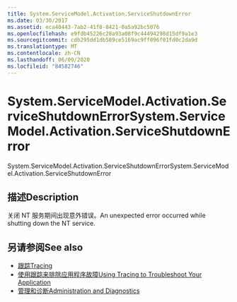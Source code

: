 ```yaml
---
title: System.ServiceModel.Activation.ServiceShutdownError
ms.date: 03/30/2017
ms.assetid: eca40443-7ab2-41f8-8421-0a5a92bc5076
ms.openlocfilehash: e9fdb45226c28a93a08f9c44494298d15df9a1e3
ms.sourcegitcommit: cdb295dd1db589ce5169ac9ff096f01fd0c2da9d
ms.translationtype: MT
ms.contentlocale: zh-CN
ms.lasthandoff: 06/09/2020
ms.locfileid: "84582746"
---
```

# <a name="systemservicemodelactivationserviceshutdownerror"></a><span data-ttu-id="62e97-102">System.ServiceModel.Activation.ServiceShutdownError</span><span class="sxs-lookup"><span data-stu-id="62e97-102">System.ServiceModel.Activation.ServiceShutdownError</span></span>
<span data-ttu-id="62e97-103">System.ServiceModel.Activation.ServiceShutdownError</span><span class="sxs-lookup"><span data-stu-id="62e97-103">System.ServiceModel.Activation.ServiceShutdownError</span></span>  
  
## <a name="description"></a><span data-ttu-id="62e97-104">描述</span><span class="sxs-lookup"><span data-stu-id="62e97-104">Description</span></span>  
 <span data-ttu-id="62e97-105">关闭 NT 服务期间出现意外错误。</span><span class="sxs-lookup"><span data-stu-id="62e97-105">An unexpected error occurred while shutting down the NT service.</span></span>  
  
## <a name="see-also"></a><span data-ttu-id="62e97-106">另请参阅</span><span class="sxs-lookup"><span data-stu-id="62e97-106">See also</span></span>

- [<span data-ttu-id="62e97-107">跟踪</span><span class="sxs-lookup"><span data-stu-id="62e97-107">Tracing</span></span>](index.md)
- [<span data-ttu-id="62e97-108">使用跟踪来排除应用程序故障</span><span class="sxs-lookup"><span data-stu-id="62e97-108">Using Tracing to Troubleshoot Your Application</span></span>](using-tracing-to-troubleshoot-your-application.md)
- [<span data-ttu-id="62e97-109">管理和诊断</span><span class="sxs-lookup"><span data-stu-id="62e97-109">Administration and Diagnostics</span></span>](../index.md)

